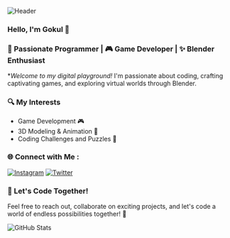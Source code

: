 ![Header](https://drive.proton.me/urls/ZKGVZ4H8GC#WmKoPq0SP7Uq)
### Hello, I'm Gokul 👋

### 🚀 Passionate Programmer | 🎮 Game Developer | ✨ Blender Enthusiast

**Welcome to my *digital playground!** I'm passionate about coding, crafting captivating games, and exploring virtual worlds through Blender.

### 🔍 My Interests

- Game Development 🎮
- 3D Modeling & Animation 🌌
- Coding Challenges and Puzzles 🧩

### 🌐 Connect with Me :

[![Instagram](https://img.shields.io/badge/Instagram-FE7A16?style=for-the-badge&logo=instagram&logoColor=white)](https://www.instagram.com/not_.goku)
[![Twitter](https://img.shields.io/badge/Twitter-1DA1F2?style=for-the-badge&logo=twitter&logoColor=white)](https://twitter.com/Gokul_ov)

### 🚀 Let's Code Together!

Feel free to reach out, collaborate on exciting projects, and let's code a world of endless possibilities together! 🚀

![GitHub Stats](https://github-readme-stats.vercel.app/api?username=gokul810&show_icons=true&count_private=true&hide=prs&theme=nord)


